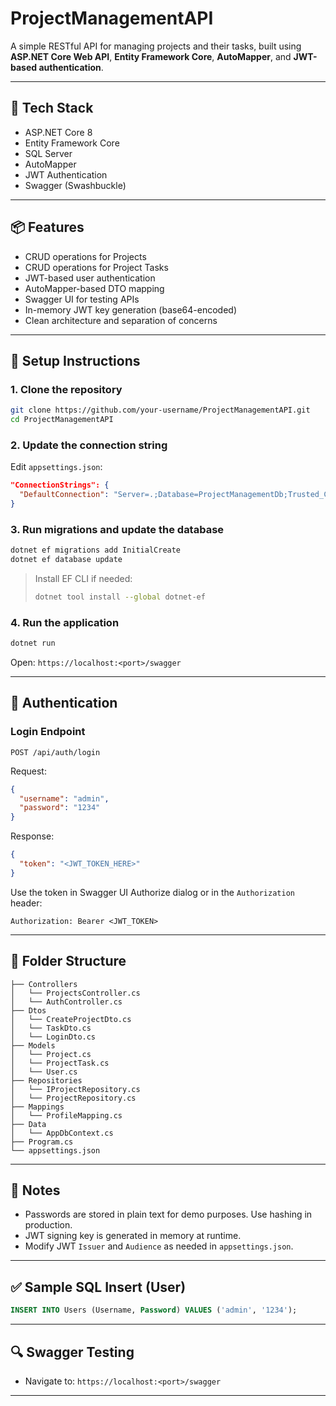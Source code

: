 # ProjectManagementAPI

A simple RESTful API for managing projects and their tasks, built using **ASP.NET Core Web API**, **Entity Framework Core**, **AutoMapper**, and **JWT-based authentication**.

---

## 💪 Tech Stack

* ASP.NET Core 8
* Entity Framework Core
* SQL Server
* AutoMapper
* JWT Authentication
* Swagger (Swashbuckle)

---

## 📦 Features

* CRUD operations for Projects
* CRUD operations for Project Tasks
* JWT-based user authentication
* AutoMapper-based DTO mapping
* Swagger UI for testing APIs
* In-memory JWT key generation (base64-encoded)
* Clean architecture and separation of concerns

---

## 🔧 Setup Instructions

### 1. Clone the repository

```bash
git clone https://github.com/your-username/ProjectManagementAPI.git
cd ProjectManagementAPI
```

### 2. Update the connection string

Edit `appsettings.json`:

```json
"ConnectionStrings": {
  "DefaultConnection": "Server=.;Database=ProjectManagementDb;Trusted_Connection=True;MultipleActiveResultSets=true"
}
```

### 3. Run migrations and update the database

```bash
dotnet ef migrations add InitialCreate
dotnet ef database update
```

> Install EF CLI if needed:
>
> ```bash
> dotnet tool install --global dotnet-ef
> ```

### 4. Run the application

```bash
dotnet run
```

Open: `https://localhost:<port>/swagger`

---

## 🔐 Authentication

### Login Endpoint

```http
POST /api/auth/login
```

Request:

```json
{
  "username": "admin",
  "password": "1234"
}
```

Response:

```json
{
  "token": "<JWT_TOKEN_HERE>"
}
```

Use the token in Swagger UI Authorize dialog or in the `Authorization` header:

```
Authorization: Bearer <JWT_TOKEN>
```

---

## 📁 Folder Structure

```
├── Controllers
│   └── ProjectsController.cs
│   └── AuthController.cs
├── Dtos
│   └── CreateProjectDto.cs
│   └── TaskDto.cs
│   └── LoginDto.cs
├── Models
│   └── Project.cs
│   └── ProjectTask.cs
│   └── User.cs
├── Repositories
│   └── IProjectRepository.cs
│   └── ProjectRepository.cs
├── Mappings
│   └── ProfileMapping.cs
├── Data
│   └── AppDbContext.cs
├── Program.cs
└── appsettings.json
```

---

## 📌 Notes

* Passwords are stored in plain text for demo purposes. Use hashing in production.
* JWT signing key is generated in memory at runtime.
* Modify JWT `Issuer` and `Audience` as needed in `appsettings.json`.

---

## ✅ Sample SQL Insert (User)

```sql
INSERT INTO Users (Username, Password) VALUES ('admin', '1234');
```

---

## 🔍 Swagger Testing

* Navigate to: `https://localhost:<port>/swagger`

---
